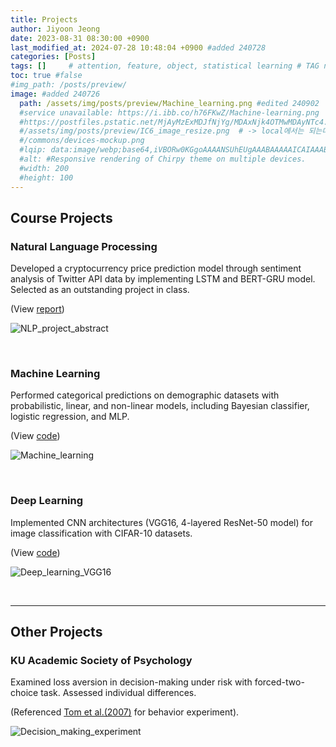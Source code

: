 ```yaml
---
title: Projects
author: Jiyoon Jeong
date: 2023-08-31 08:30:00 +0900
last_modified_at: 2024-07-28 10:48:04 +0900 #added 240728
categories: [Posts]
tags: []     # attention, feature, object, statistical learning # TAG names should always be lowercase 
toc: true #false
#img_path: /posts/preview/
image: #added 240726
  path: /assets/img/posts/preview/Machine_learning.png #edited 240902
  #service unavailable: https://i.ibb.co/h76FKwZ/Machine-learning.png
  #https://postfiles.pstatic.net/MjAyMzExMDJfNjYg/MDAxNjk4OTMwMDAyNTc4.EMEx53EEuAZpE5yzNq1Ac5W-4GaA9WGAUI9dkvI7RHQg.vkdn5FyetlrZvstxYcYpknjruu7f_OKtLgMgvC2R4ukg.PNG.everyday357/IC6_image_resize.png #-> 안됨
  #/assets/img/posts/preview/IC6_image_resize.png  # -> local에서는 되는데 web에서는 안됨
  #/commons/devices-mockup.png
  #lqip: data:image/webp;base64,iVBORw0KGgoAAAANSUhEUgAAABAAAAAICAIAAAB/FOjAAAAA20lEQVR4nDWLS0pEQRAE81PV3aMwInp/vJQncC+Cw+Cvq1w8zUVAECSfnl9m6Dzyfvm8OOOz9H7t1wvern354N4NV87vMb9y/jhOUTMwXSkFYZJwIBMjsQq7QDGTI5wux92oYdxknaKnlFQxC6t6k05UUUSGc3QEHI9LIS1rBZdpRWEQt4ITa6MLAhxO07bjYaSldKQcsogGA0rkxt5Ak2wLlqRWnMcUaNu0RIIFG06MQjUAEhRBQmzG8iAgWSRIAmo02OwGcBwAggfCNAlRJPE/Qg0AzcPw1xr4BXsxQOZs3+fJAAAAAElFTkSuQmCC
  #alt: #Responsive rendering of Chirpy theme on multiple devices.
  #width: 200
  #height: 100
---
```


## Course Projects

### Natural Language Processing 
Developed a cryptocurrency price prediction model through sentiment analysis of Twitter API data by implementing LSTM and BERT-GRU model. Selected as an outstanding project in class. <br/>

(View [report](https://drive.google.com/file/d/1tQriq04B8Ka4Udg3OOoFhZNoBu7S3ALT/view?usp=drive_link))

![NLP_project_abstract](https://i.ibb.co/GQXKfLH/NLP-project-abstract.png)

<br/>

### Machine Learning 
Performed categorical predictions on demographic datasets with probabilistic, linear, and non-linear models, including Bayesian classifier, logistic regression, and MLP. <br/>

(View [code](https://github.com/JiyoonJeong-Archive/Projects-Machine_Learning/blob/191a6c5e04962007d0279dc78c9deaac03eb38c3/Jiyoon_Jeong-ML_Project-Categorical_Prediction.ipynb))

![Machine_learning](https://i.ibb.co/h76FKwZ/Machine-learning.png)

<br/>

### Deep Learning 
Implemented CNN architectures (VGG16, 4-layered ResNet-50 model) for image classification with CIFAR-10 datasets. <br/>

(View [code](https://github.com/JiyoonJeong-Archive/Project-Deep_Learning/blob/b94ba7d3833722a886352142969dfcc9f0d00904/VGG16.ipynb))

![Deep_learning_VGG16](https://i.ibb.co/8MGhCjv/Deep-learning-VGG16.png)

<br/>

<!-- deleted 240902 because these are not included in the Projects above. see 'Research/presentations' instead.
### Attention & Response Selection
Tested the effect of response modes on cognitive control via Congruency Sequence Effect (CSE) in cross-Stroop/Simon tasks.

![CSE_Response_mode](https://i.ibb.co/Lk8F9vt/CSE-Response-mode.png)
_Image from Conference Presentation: Lim, A., Kim, S., **Jeong, J.**, Lee, J.E., & Lee, Y.S. (Aug. 2020)_

<br/>
-->

<hr/>

## Other Projects

### KU Academic Society of Psychology
Examined loss aversion in decision-making under risk with forced-two-choice task. Assessed individual differences.<br/>

(Referenced [Tom et al.(2007)](https://www.science.org/doi/10.1126/science.1134239) for behavior experiment).

![Decision_making_experiment](https://i.ibb.co/P63RP4h/Decision-making-experiment.png)


<!--
### Machine Learning & Deep Learning Models
{: data-toc-skip=''}

![NLP_project_abstract](/assets/img/posts/preview/NLP_project_abstract.png)
_Report from Project: Natural Language Processing (Sentiment Analysis)_ 
[CODE](https://github.com/JiyoonJeong-Archive/Project-Natural_Language_Processing) &ensp;
[Report(PDF)](https://drive.google.com/file/d/1tQriq04B8Ka4Udg3OOoFhZNoBu7S3ALT/view?usp=sharing)

<br/>

![Machine_learning](/assets/img/posts/preview/Machine_learning.png) 
_Code/Graphics from Project: Machine learning (Categorical Prediction)_ 
[CODE](https://github.com/JiyoonJeong-Archive/Projects-Machine_Learning)
-->